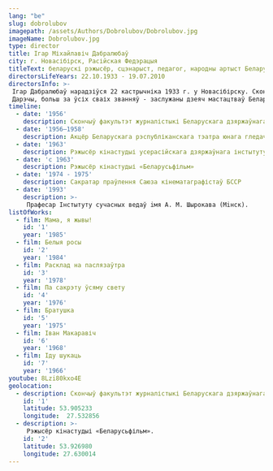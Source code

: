 ```yaml
---
lang: "be"
slug: dobrolubov
imagepath: /assets/Authors/Dobrolubov/Dobrolubov.jpg
imageName: Dobrolubov.jpg
type: director
title: Ігар Міхайлавіч Дабралюбаў
city: г. Новасібірск, Расійская Федэрацыя
titleText: беларускі рэжысёр, сцэнарыст, педагог, народны артыст Беларускай ССР (1985). Член КПСС з 1963 года
directorsLifeYears: 22.10.1933 - 19.07.2010
directorsInfo: >-
 Ігар Дабралюбаў нарадзіўся 22 кастрычніка 1933 г. у Новасібірску. Скончыў факультэт журналістыкі Беларускага дзяржаўнага універсітэта (1956), рэжысёрскі факультэт ВГІКа (1963). У майстэрні Міхаіла Ромма яго аднакурснікі былі Андрэй Таркоўскі і Васіль Шукшын. Ігар Міхайлавіч любіў цытаваць свайго настаўніка: «Ніколі не называйце сябе мастакамі. Гэта непрыстойна. Хай мастакамі вас назавуць іншыя ».
 Дарэчы, больш за ўсіх сваіх званняў - заслужаны дзеяч мастацтваў Беларускай ССР (1974), народны артыст Беларускай ССР (1985), лаўрэат шматлікіх прэмій, ардэнаносец Працоўнага Чырвонага Сцяга - Ігар Дабралюбаў цаніў званне майстра ... спорту па лёгкай атлетыцы.
timeline:
  - date: '1956'
    description: Скончыў факультэт журналістыкі Беларускага дзяржаўнага ўніверсітэту
  - date: '1956—1958'
    description: Акцёр Беларускага рэспубліканскага тэатра юнага гледача
  - date: '1963'
    description: Рэжысёр кінастудыі усерасійскага дзяржаўнага інстытуту кінематаграфіі імя С. А. Герасімава
  - date: 'с 1963'
    description: Рэжысёр кінастудыі «Беларусьфільм»
  - date: '1974 - 1975'
    description: Сакратар праўлення Саюза кінематаграфістаў БССР
  - date: '1993'
    description: >-
     Прафесар Інстытуту сучасных ведаў iмя А. М. Шырокава (Мiнск).
listOfWorks:
  - film: Мама, я жывы!
    id: '1'
    year: '1985'
  - film: Белыя росы
    id: '2'
    year: '1984'
  - film: Расклад на паслязаўтра
    id: '3'
    year: '1978'
  - film: Па сакрэту ўсяму свету
    id: '4'
    year: '1976'
  - film: Братушка
    id: '5'
    year: '1975'
  - film: Іван Макаравіч
    id: '6'
    year: '1968'
  - film: Іду шукаць
    id: '7'
    year: '1966'
youtube: 8Lzi80kxo4E
geolocation:
  - description: Скончыў факультэт журналістыкі Беларускага дзяржаўнага ўніверсітэту
    id: '1'
    latitude: 53.905233
    longitude:  27.532856
  - description: >-
     Рэжысёр кінастудыі «Беларусьфільм».
    id: '2'
    latitude: 53.926980
    longitude: 27.630014
---
```

